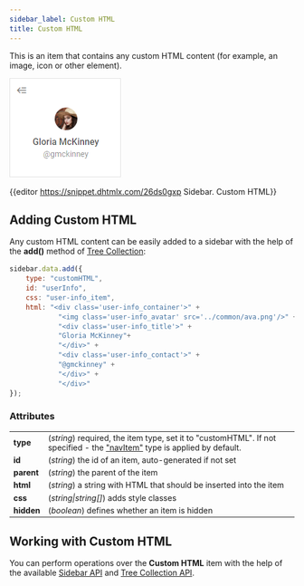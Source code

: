 ```yaml
---
sidebar_label: Custom HTML
title: Custom HTML
---          
```


This is an item that contains any custom HTML content (for example, an image, icon or other element).

![](../assets/sidebar/htmlcontent.png)

{{editor	https://snippet.dhtmlx.com/26ds0gxp	Sidebar. Custom HTML}}

Adding Custom HTML
-----------------

Any custom HTML content can be easily added to a sidebar with the help of the **add()** method of [Tree Collection](tree_collection/api/refs/treecollection.md):

~~~js
sidebar.data.add({
	type: "customHTML",
	id: "userInfo",
	css: "user-info_item",
	html: "<div class='user-info_container'>" +
			"<img class='user-info_avatar' src='../common/ava.png'/>" +
			"<div class='user-info_title'>" +
			"Gloria McKinney"+
			"</div>" +
			"<div class='user-info_contact'>" +
			"@gmckinney" +
			"</div>" +
			"</div>"
});
~~~

### Attributes

<table class="webixdoc_links">
	<tbody>
        <tr>
			<td class="webixdoc_links0"><b>type</b></td>
			<td>(<i>string</i>) required, the item type, set it to "customHTML". If not specified - the <a href="https://docs.dhtmlx.com/suite/sidebar__navitem.html">"navItem"</a> type is applied by default.</td>
		</tr>
		<tr>
			<td class="webixdoc_links0"><b>id</b></td>
			<td>(<i>string</i>) the id of an item, auto-generated if not set</td>
		</tr>
		<tr>
			<td class="webixdoc_links0"><b>parent</b></td>
			<td>(<i>string</i>) the parent of the item</td>
		</tr>
		<tr>
			<td class="webixdoc_links0"><b>html</b></td>
			<td>(<i>string</i>) a string with HTML that should be inserted into the item</td>
		</tr>
		<tr>
			<td class="webixdoc_links0"><b>css</b></td>
			<td>(<i>string|string[]</i>) adds style classes</td>
		</tr>
		<tr>
			<td class="webixdoc_links0"><b>hidden</b></td>
			<td>(<i>boolean</i>) defines whether an item is hidden</td>
		</tr>
    </tbody>
</table>

Working with Custom HTML
-----------------------

You can perform operations over the **Custom HTML** item with the help of the available [Sidebar API](sidebar/api/refs/sidebar.md) and [Tree Collection API](tree_collection/api/refs/treecollection.md).
